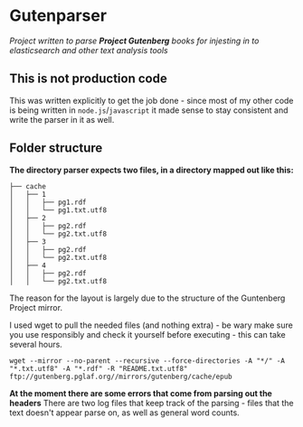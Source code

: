 # Gutenparser
*Project written to parse **Project Gutenberg** books for injesting in to elasticsearch and other text analysis tools*

## This is not production code

This was written explicitly to get the job done - since most of my other code is being written in `node.js`/`javascript` it made sense to stay consistent and write the parser in it as well.

## Folder structure
**The directory parser expects two files, in a directory mapped out like this:**

```
├── cache
│   ├── 1
│   │   ├── pg1.rdf
│   │   └── pg1.txt.utf8
│   ├── 2
│   │   ├── pg2.rdf
│   │   └── pg2.txt.utf8
│   ├── 3
│   │   ├── pg2.rdf
│   │   └── pg2.txt.utf8
│   ├── 4
│   │   ├── pg2.rdf
│   │   └── pg2.txt.utf8

```

The reason for the layout is largely due to the structure of the Guntenberg Project mirror.


I used wget to pull the needed files (and nothing extra) - be wary make sure you use responsibly and check it yourself before executing - this can take several hours.

```
wget --mirror --no-parent --recursive --force-directories -A "*/" -A "*.txt.utf8" -A "*.rdf" -R "README.txt.utf8" ftp://gutenberg.pglaf.org//mirrors/gutenberg/cache/epub
```

**At the moment there are some errors that come from parsing out the headers**
There are two log files that keep track of the parsing - files that the text doesn't appear parse on, as well as general word counts.
